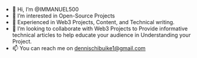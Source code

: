 - 👋 Hi, I’m @IMMANUEL500
- 👀 I’m interested in Open-Source Projects
- 🌱 Experienced in  Web3 Projects, Content, and Technical writing.
- 💞️ I’m looking to collaborate with Web3 Projects to  Provide informative technical articles to help educate your audience in Understanding your Project.
- 📫 You can reach me on dennischibuike1@gmail.com

<!---
IMMANUEL500/IMMANUEL500 is a ✨ special ✨ repository because its `README.md` (this file) appears on your GitHub profile.
You can click the Preview link to take a look at your changes.
--->
